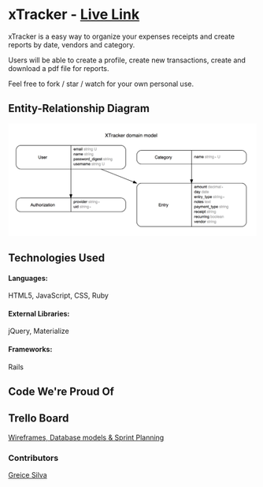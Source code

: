 # xTracker - [Live Link](https://x-tracker.herokuapp.com/)


xTracker is a easy way to organize your expenses receipts and create reports by date, vendors and category.

Users will be able to create a profile, create new transactions, create and download a pdf file for reports.


Feel free to fork / star / watch for your own personal use.



## Entity-Relationship Diagram
![alt text](app/assets/images/xtrackerErd.png)

## Technologies Used   

#### Languages:
HTML5, JavaScript, CSS, Ruby
#### External Libraries:
jQuery, Materialize
#### Frameworks:
Rails

## Code We're Proud Of

## Trello Board
[Wireframes, Database models & Sprint Planning](https://trello.com/b/vMhofb1o/xtracker)

### Contributors
[Greice Silva](https://www.linkedin.com/in/greicesilva/)
